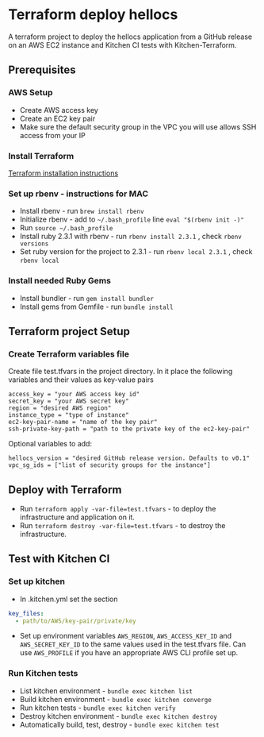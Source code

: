 # Terraform deploy hellocs

A terraform project to deploy the hellocs application from a GitHub release on an AWS EC2 instance  and Kitchen CI tests with Kitchen-Terraform.

## Prerequisites

### AWS Setup

* Create AWS access key
* Create an EC2 key pair
* Make sure the default security group in the VPC you will use allows SSH access from your IP

### Install Terraform

[Terraform installation instructions](https://www.terraform.io/intro/getting-started/install.html#installing-terraform)

### Set up rbenv - instructions for MAC

* Install rbenv - run `brew install rbenv`
* Initialize rbenv - add to `~/.bash_profile` line `eval "$(rbenv init -)"`
* Run `source ~/.bash_profile`
* Install ruby 2.3.1 with rbenv - run `rbenv install 2.3.1` , check `rbenv versions`
* Set ruby version for the project to 2.3.1 - run `rbenv local 2.3.1` , check `rbenv local`

### Install needed Ruby Gems

* Install bundler - run `gem install bundler`
* Install gems from Gemfile - run `bundle install`

## Terraform project Setup

### Create Terraform variables file

Create file test.tfvars in the project directory. In it place the following variables and their values as key-value pairs

```HCL
access_key = "your AWS access key id"
secret_key = "your AWS secret key"
region = "desired AWS region"
instance_type = "type of instance"
ec2-key-pair-name = "name of the key pair"
ssh-private-key-path = "path to the private key of the ec2-key-pair"
```

Optional variables to add:

```HCL
hellocs_version = "desired GitHub release version. Defaults to v0.1"
vpc_sg_ids = ["list of security groups for the instance"]
```

## Deploy with Terraform

* Run `terraform apply -var-file=test.tfvars` - to deploy the infrastructure and application on it.
* Run `terraform destroy -var-file=test.tfvars` - to destroy the infrastructure.

## Test with Kitchen CI

### Set up kitchen

* In .kitchen.yml set the section

```YAML
key_files:
  - path/to/AWS/key-pair/private/key
```

* Set up environment variables `AWS_REGION`, `AWS_ACCESS_KEY_ID` and `AWS_SECRET_KEY_ID` to the same values used in the test.tfvars file. Can use `AWS_PROFILE` if you have an appropriate AWS CLI profile set up.

### Run Kitchen tests

* List kitchen environment - `bundle exec kitchen list`
* Build kitchen environment - `bundle exec kitchen converge`
* Run kitchen tests - `bundle exec kitchen verify`
* Destroy kitchen environment - `bundle exec kitchen destroy`
* Automatically build, test, destroy - `bundle exec kitchen test`